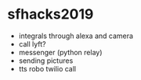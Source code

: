 # sfhacks2019

- integrals through alexa and camera
- call lyft?
- messenger (python relay)
- sending pictures
- tts robo twilio call
